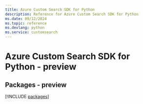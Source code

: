 ```yaml
---
title: Azure Custom Search SDK for Python
description: Reference for Azure Custom Search SDK for Python
ms.date: 09/12/2024
ms.topic: reference
ms.devlang: python
ms.service: customsearch
---
```

# Azure Custom Search SDK for Python - preview
## Packages - preview
[!INCLUDE [packages](custom-search-index.md)]